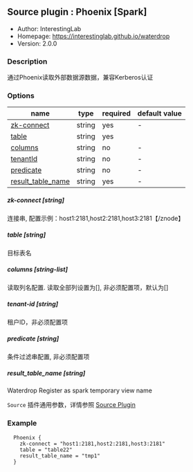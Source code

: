 ## Source plugin : Phoenix [Spark]

* Author: InterestingLab
* Homepage: https://interestinglab.github.io/waterdrop
* Version: 2.0.0

### Description

通过Phoenix读取外部数据源数据，兼容Kerberos认证

### Options

| name | type | required | default value |
| --- | --- | --- | --- |
| [zk-connect](#zk-connect-string) | string | yes | - |
| [table](#table-string) | string| yes | |
| [columns](#columns-string-list) | string | no | - |
| [tenantId](#tenant-id-string) | string | no | - |
| [predicate](#predicate-string) | string | no | - |
| [result_table_name](#result_table_name-string) | string | yes | - |


##### zk-connect [string]

连接串, 配置示例：host1:2181,host2:2181,host3:2181【/znode】

##### table [string]

目标表名

##### columns [string-list]

读取列名配置. 读取全部列设置为[], 非必须配置项，默认为[]

##### tenant-id [string]

租户ID，非必须配置项

##### predicate [string]

条件过滤串配置, 非必须配置项

##### result_table_name [string]

Waterdrop Register as spark temporary view name

`Source` 插件通用参数，详情参照 [Source Plugin](/zh-cn/v2/spark/configuration/source-plugins/)


### Example

```
  Phoenix {
    zk-connect = "host1:2181,host2:2181,host3:2181"
    table = "table22"
    result_table_name = "tmp1"
  }
```

